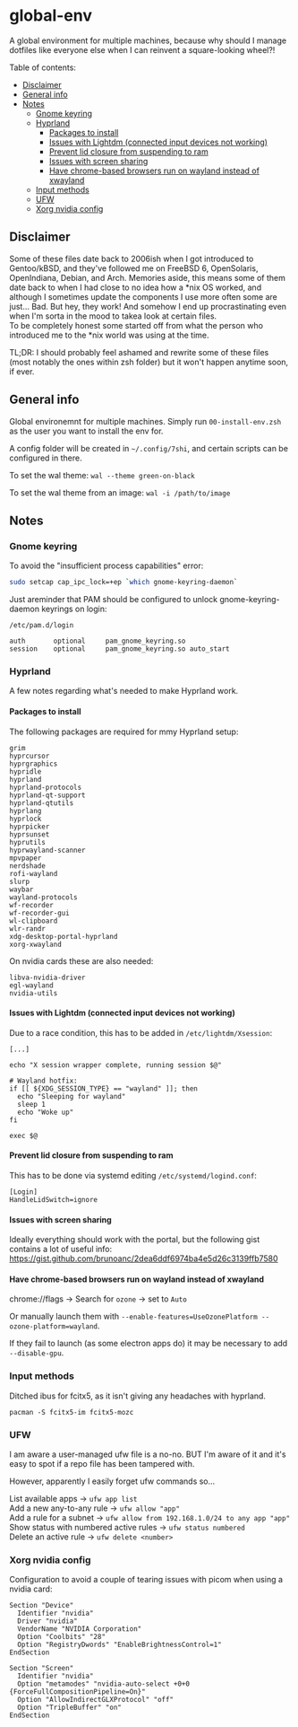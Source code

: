 # global-env

A global environment for multiple machines, because why should I manage
dotfiles like everyone else when I can reinvent a square-looking wheel?!  

Table of contents:  
<!-- vim-markdown-toc GFM -->

- [Disclaimer](#disclaimer)
- [General info](#general-info)
- [Notes](#notes)
    - [Gnome keyring](#gnome-keyring)
    - [Hyprland](#hyprland)
        - [Packages to install](#packages-to-install)
        - [Issues with Lightdm (connected input devices not working)](#issues-with-lightdm-connected-input-devices-not-working)
        - [Prevent lid closure from suspending to ram](#prevent-lid-closure-from-suspending-to-ram)
        - [Issues with screen sharing](#issues-with-screen-sharing)
        - [Have chrome-based browsers run on wayland instead of xwayland](#have-chrome-based-browsers-run-on-wayland-instead-of-xwayland)
    - [Input methods](#input-methods)
    - [UFW](#ufw)
    - [Xorg nvidia config](#xorg-nvidia-config)

<!-- vim-markdown-toc -->



## Disclaimer

Some of these files date back to 2006ish when I got introduced to Gentoo/kBSD,
and they've followed me on FreeBSD 6, OpenSolaris, OpenIndiana, Debian, and
Arch. Memories aside, this means some of them date back to when I had close to
no idea how a \*nix OS worked, and although I sometimes update the components I
use more often some are just... Bad. But hey, they work! And somehow I end up
procrastinating even when I'm sorta in the mood to takea look at certain
files.  
To be completely honest some started off from what the person who introduced me
to the \*nix world was using at the time.  
  
TL;DR: I should probably feel ashamed and rewrite some of these files (most
notably the ones within zsh folder) but it won't happen anytime soon, if
ever.  



## General info

Global environemnt for multiple machines. Simply run `00-install-env.zsh` as
the user you want to install the env for.  

A config folder will be created in `~/.config/7shi`, and certain scripts can
be configured in there.  

To set the wal theme: `wal --theme green-on-black`  

To set the wal theme from an image: `wal -i /path/to/image`  



## Notes

### Gnome keyring

To avoid the "insufficient process capabilities" error:
```sh
sudo setcap cap_ipc_lock=+ep `which gnome-keyring-daemon`

```

Just areminder that PAM should be configured to unlock gnome-keyring-daemon
keyrings on login:  

```
/etc/pam.d/login

auth       optional     pam_gnome_keyring.so
session    optional     pam_gnome_keyring.so auto_start
```



### Hyprland

A few notes regarding what's needed to make Hyprland work.  

#### Packages to install

The following packages are required for mmy Hyprland setup:  
```
grim
hyprcursor
hyprgraphics
hypridle
hyprland
hyprland-protocols
hyprland-qt-support
hyprland-qtutils
hyprlang
hyprlock
hyprpicker
hyprsunset
hyprutils
hyprwayland-scanner
mpvpaper
nerdshade
rofi-wayland
slurp
waybar
wayland-protocols
wf-recorder
wf-recorder-gui
wl-clipboard
wlr-randr
xdg-desktop-portal-hyprland
xorg-xwayland
```

On nvidia cards these are also needed:  
```
libva-nvidia-driver
egl-wayland
nvidia-utils
```

#### Issues with Lightdm (connected input devices not working)

Due to a race condition, this has to be added in `/etc/lightdm/Xsession`:  
```
[...]

echo "X session wrapper complete, running session $@"

# Wayland hotfix:
if [[ ${XDG_SESSION_TYPE} == "wayland" ]]; then
  echo "Sleeping for wayland"
  sleep 1
  echo "Woke up"
fi

exec $@
```

#### Prevent lid closure from suspending to ram

This has to be done via systemd editing `/etc/systemd/logind.conf`:  
```
[Login]
HandleLidSwitch=ignore
```

#### Issues with screen sharing

Ideally everything should work with the portal, but the following gist contains
a lot of useful info:
https://gist.github.com/brunoanc/2dea6ddf6974ba4e5d26c3139ffb7580  

#### Have chrome-based browsers run on wayland instead of xwayland

chrome://flags -> Search for `ozone` -> set to `Auto`  

Or manually launch them with
`--enable-features=UseOzonePlatform --ozone-platform=wayland`.  

If they fail to launch (as some electron apps do) it may be necessary to add
`--disable-gpu`.  



### Input methods

Ditched ibus for fcitx5, as it isn't giving any headaches with hyprland.  
```
pacman -S fcitx5-im fcitx5-mozc
```



### UFW

I am aware a user-managed ufw file is a no-no. BUT I'm aware of it and it's
easy to spot if a repo file has been tampered with.  

However, apparently I easily forget ufw commands so...  

List available apps -> `ufw app list`  
Add a new any-to-any rule -> `ufw allow "app"`  
Add a rule for a subnet -> `ufw allow from 192.168.1.0/24 to any app "app"`  
Show status with numbered active rules -> `ufw status numbered`  
Delete an active rule -> `ufw delete <number>`  



### Xorg nvidia config

Configuration to avoid a couple of tearing issues with picom when using a
nvidia card:  

```
Section "Device"
  Identifier "nvidia"
  Driver "nvidia"
  VendorName "NVIDIA Corporation"
  Option "Coolbits" "28"
  Option "RegistryDwords" "EnableBrightnessControl=1"
EndSection

Section "Screen"
  Identifier "nvidia"
  Option "metamodes" "nvidia-auto-select +0+0 {ForceFullCompositionPipeline=On}"
  Option "AllowIndirectGLXProtocol" "off"
  Option "TripleBuffer" "on"
EndSection
```

